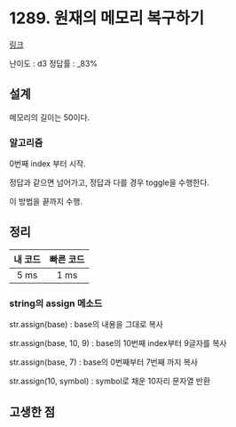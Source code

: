 # 1289. 원재의 메모리 복구하기

[링크](https://swexpertacademy.com/main/code/problem/problemDetail.do?contestProbId=AV19AcoKI9sCFAZN&categoryId=AV19AcoKI9sCFAZN&categoryType=CODE)

난이도 : d3
정답률 : \_83%

## 설계

메모리의 길이는 50이다.

### 알고리즘

0번째 index 부터 시작.

정답과 같으면 넘어가고, 정답과 다를 경우 toggle을 수행한다.

이 방법을 끝까지 수행.

## 정리

| 내 코드 | 빠른 코드 |
| :-----: | :-------: |
|  5 ms   |   1 ms    |

### string의 assign 메소드

str.assign(base) : base의 내용을 그대로 복사

str.assign(base, 10, 9) : base의 10번째 index부터 9글자를 복사

str.assign(base, 7) : base의 0번째부터 7번째 까지 복사

str.assign(10, symbol) : symbol로 채운 10자리 문자열 반환

## 고생한 점
